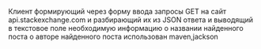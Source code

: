 Клиент формирующий через форму ввода запросы GET на сайт api.stackexchange.com и разбирающий их из JSON ответа и выводящий в текстовое поле
необходимую информацию
о названии найденного поста
о авторе найденного поста
использован maven,jackson
